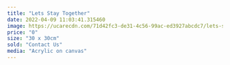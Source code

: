 ```yaml
---
title: "Lets Stay Together"
date: 2022-04-09 11:03:41.315460
image: https://ucarecdn.com/71d42fc3-de31-4c56-99ac-ed3927abcdc7/lets-stay-together.jpg
price: "0"
size: "30 x 30cm"
sold: "Contact Us"
media: "Acrylic on canvas"
---
```


